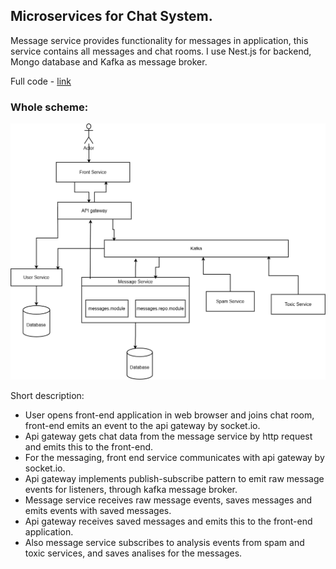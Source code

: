 ## Microservices for Chat System.

Message service provides functionality for messages in application, this service contains all messages and chat rooms. I use Nest.js for backend, Mongo database and Kafka as message broker.

Full code - [link](https://github.com/vinhngo1907/v-cursor)

### Whole scheme:

![Containers](./docs/v-micro.png)

Short description:

- User opens front-end application in web browser and joins chat room, front-end emits an event to the api gateway by socket.io.
- Api gateway gets chat data from the message service by http request and emits this to the front-end.
- For the messaging, front end service communicates with api gateway by socket.io.
- Api gateway implements publish-subscribe pattern to emit raw message events for listeners, through kafka message broker.
- Message service receives raw message events, saves messages and emits events with saved messages.
- Api gateway receives saved messages and emits this to the front-end application.
- Also message service subscribes to analysis events from spam and toxic services, and saves analises for the messages.
